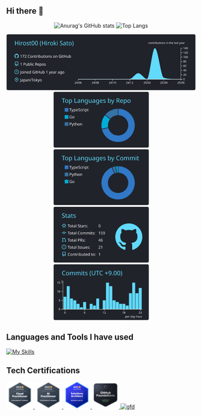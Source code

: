 ## Hi there 👋

<!--
**Hirost00/Hirost00** is a ✨ _special_ ✨ repository because its `README.md` (this file) appears on your GitHub profile.

Here are some ideas to get you started:

- 🔭 I’m currently working on ...
- 🌱 I’m currently learning ...
- 👯 I’m looking to collaborate on ...
- 🤔 I’m looking for help with ...
- 💬 Ask me about ...
- 📫 How to reach me: ...
- 😄 Pronouns: ...
- ⚡ Fun fact: ...
-->

<p align="center"> 
    <img alt="Anurag's GitHub stats" height="150px" src="https://github-readme-stats.vercel.app/api?username=Hirost00&show_icons=true&theme=react&count_private=true?show_icons=true" />
    <img alt="Top Langs"             height="150px" src="https://github-readme-stats.vercel.app/api/top-langs/?username=Hirost00&theme=react&layout=compact&count_private=true?show_icons=true" />
</p>

<p align="center"> 
  <img alt="profile-details"      height="150px" src="https://raw.githubusercontent.com/Hirost00/Hirost00/main/profile-summary-card-output/react/0-profile-details.svg" />
  <img alt="repos-per-language"   height="150px" src="https://raw.githubusercontent.com/Hirost00/Hirost00/main/profile-summary-card-output/react/1-repos-per-language.svg" />
  <img alt="most-commit-language" height="150px" src="https://raw.githubusercontent.com/Hirost00/Hirost00/main/profile-summary-card-output/react/2-most-commit-language.svg" />
  <img alt="stats"                height="150px" src="https://raw.githubusercontent.com/Hirost00/Hirost00/main/profile-summary-card-output/react/3-stats.svg" />
  <img alt="productive-time"      height="150px" src="https://raw.githubusercontent.com/Hirost00/Hirost00/main/profile-summary-card-output/react/4-productive-time.svg" />
</p>

## Languages and Tools I have used

[![My Skills](https://skillicons.dev/icons?i=js,html,css,anaconda,androidstudio,apple,arduino,astro,aws,bun,c,cmake,dart,discord,bots,django,docker,dynamodb,emacs,fastapi,firebase,gcp,git,github,githubactions,gmail,go,gradle,instagram,java,jquery,kotlin,latex,linux,md,materialui,mysql,nextjs,nginx,nodejs,notion,npm,php,pnpm,postgres,py,r,react,replit,ruby,sqlite,selenium,swift,terraform,twitter,ts,ubuntu,vim,vite,vitest,vscode,yarn,windows)](https://skillicons.dev)

## Tech Certifications

<a href="https://www.credly.com/badges/23b79255-825c-43dd-be5f-1f5caed43798/public_url" target="_blank">
  <img src="./images/aws-certified-cloud-practitioner.png" alt="clf" height='72px'/>
</a>
<a href="https://www.credly.com/badges/dd70176a-46b9-48e5-b366-e0f747e36b7d/public_url" target="_blank">
  <img src="./images/aws-certified-ai-practitioner.png" alt="aif" height='72px'/>
</a>
<a href="https://www.credly.com/badges/5f0da3f9-013e-4375-aad4-6248ceafc904/public_url" target="_blank">
  <img src="./images/aws-certified-solutions-architect-associate.png" alt="saa" height='72px'/>
</a>
<a href="https://www.credly.com/badges/37715626-22f7-4566-89a6-060c2c2c4b72/public_url" target="_blank">
  <img src="./images/github-foundations.png" alt="gfd" height='72px'/>
</a>
<a href="https://learn.microsoft.com/api/credentials/share/ja-jp/70184296/62D8E8230B87F7CB?sharingId=C211D6B8A4E05F6" target="_blank">
  <img src="https://learn.microsoft.com/ja-jp/media/learn/certification/badges/microsoft-certified-fundamentals-badge.svg?branch=main" alt="gfd" height='72px'/>
</a>
